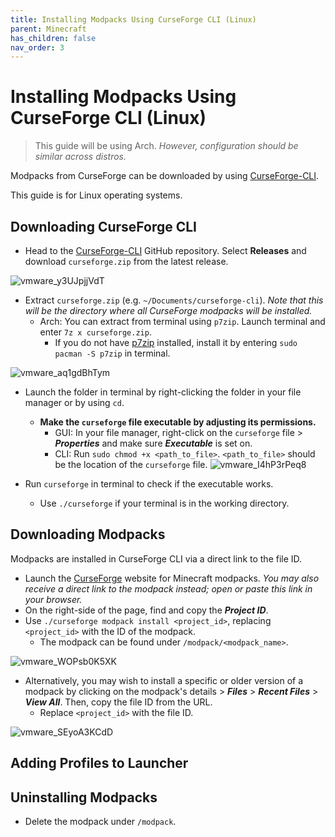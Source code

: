 ```yaml
---
title: Installing Modpacks Using CurseForge CLI (Linux)
parent: Minecraft
has_children: false
nav_order: 3
---
```


# Installing Modpacks Using CurseForge CLI (Linux)
> This guide will be using Arch. *However, configuration should be similar across distros.*

Modpacks from CurseForge can be downloaded by using [CurseForge-CLI](https://github.com/North-West-Wind/CurseForge-CLI).

This guide is for Linux operating systems.

## Downloading CurseForge CLI
- Head to the [CurseForge-CLI](https://github.com/North-West-Wind/CurseForge-CLI) GitHub repository. Select **Releases** and download `curseforge.zip` from the latest release.

![vmware_y3UJpjjVdT](https://user-images.githubusercontent.com/92121005/181082072-5b2ada48-8f9e-4aae-85bb-421f756a3c3d.gif)

- Extract `curseforge.zip` (e.g. `~/Documents/curseforge-cli`). *Note that this will be the directory where all CurseForge modpacks will be installed.*
   - Arch: You can extract from terminal using `p7zip`. Launch terminal and enter `7z x curseforge.zip`.
      - If you do not have [p7zip](https://archlinux.org/packages/extra/x86_64/p7zip/) installed, install it by entering `sudo pacman -S p7zip` in terminal.

![vmware_aq1gdBhTym](https://user-images.githubusercontent.com/92121005/181083226-490dce8e-f0fd-4d94-a36b-4d6b92b67f4a.gif)

- Launch the folder in terminal by right-clicking the folder in your file manager or by using `cd`.
   - **Make the `curseforge` file executable by adjusting its permissions.**
      - GUI: In your file manager, right-click on the `curseforge` file > ***Properties*** and make sure ***Executable*** is set on.
      - CLI: Run `sudo chmod +x <path_to_file>`. `<path_to_file>` should be the location of the `curseforge` file.
        ![vmware_I4hP3rPeq8](https://user-images.githubusercontent.com/92121005/181083710-47c90a79-a7b7-4314-8646-6f9f75c6b2de.gif)

- Run `curseforge` in terminal to check if the executable works.
   - Use `./curseforge` if your terminal is in the working directory.

## Downloading Modpacks
Modpacks are installed in CurseForge CLI via a direct link to the file ID.

- Launch the [CurseForge](https://www.curseforge.com/minecraft/modpacks) website for Minecraft modpacks. *You may also receive a direct link to the modpack instead; open or paste this link in your browser.*
- On the right-side of the page, find and copy the ***Project ID***.
- Use `./curseforge modpack install <project_id>`, replacing `<project_id>` with the ID of the modpack.
   - The modpack can be found under `/modpack/<modpack_name>`.

![vmware_WOPsb0K5XK](https://user-images.githubusercontent.com/92121005/181084289-881fb4b1-557d-4002-ae66-16b005361a25.gif)

- Alternatively, you may wish to install a specific or older version of a modpack by clicking on the modpack's details > ***Files*** > ***Recent Files*** > ***View All***. Then, copy the file ID from the URL.
   - Replace `<project_id>` with the file ID.

![vmware_SEyoA3KCdD](https://user-images.githubusercontent.com/92121005/181085142-f1dc2661-c5cf-4430-a48f-340bc33b3ded.gif)

## Adding Profiles to Launcher

## Uninstalling Modpacks
- Delete the modpack under `/modpack`.
